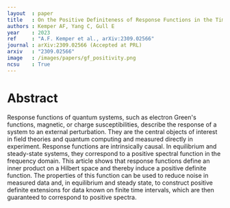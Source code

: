 ```yaml
---
layout  : paper
title   : On the Positive Definiteness of Response Functions in the Time Domain
authors : Kemper AF, Yang C, Gull E
year    : 2023
ref     : "A.F. Kemper et al., arXiv:2309.02566"
journal : arXiv:2309.02566 (Accepted at PRL)
arxiv   : "2309.02566"
image   : /images/papers/gf_positivity.png
ncsu    : True
---
```


# Abstract
Response functions of quantum systems, such as electron Green's functions, magnetic, or charge susceptibilities, describe the response of a system to an external perturbation. They are the central objects of interest in field theories and quantum computing and measured directly in experiment. Response functions are intrinsically causal. In equilibrium and steady-state systems, they correspond to a positive spectral function in the frequency domain. This article shows that response functions define an inner product on a Hilbert space and thereby induce a positive definite function. The properties of this function can be used to reduce noise in measured data and, in equilibrium and steady state, to construct positive definite extensions for data known on finite time intervals, which are then guaranteed to correspond to positive spectra.
